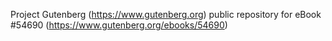 Project Gutenberg (https://www.gutenberg.org) public repository for
eBook #54690 (https://www.gutenberg.org/ebooks/54690)
